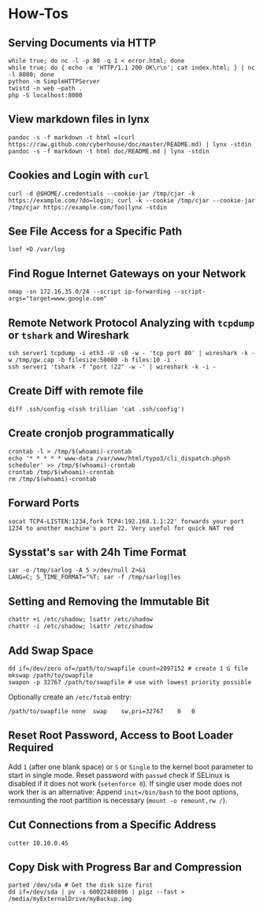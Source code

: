 # How-Tos
## Serving Documents via HTTP
    while true; do nc -l -p 80 -q 1 < error.html; done
    while true; do { echo -e 'HTTP/1.1 200 OK\r\n'; cat index.html; } | nc -l 8080; done
    python -m SimpleHTTPServer
    twistd -n web –path .
    php -S localhost:8000

## View markdown files in lynx
    pandoc -s -f markdown -t html =(curl https://raw.github.com/cyberhouse/doc/master/README.md) | lynx -stdin
    pandoc -s -f markdown -t html doc/README.md | lynx -stdin

## Cookies and Login with ``curl``
    curl -d @$HOME/.credentials --cookie-jar /tmp/cjar -k https://example.com/?do=login; curl -k --cookie /tmp/cjar --cookie-jar /tmp/cjar https://example.com/foo|lynx -stdin

## See File Access for a Specific Path
    lsof +D /var/log

## Find Rogue Internet Gateways on your Network
    nmap -sn 172.16.35.0/24 --script ip-forwarding --script-args="target=www.google.com"

## Remote Network Protocol Analyzing with `tcpdump` or `tshark` and Wireshark
    ssh server1 tcpdump -i eth3 -U -s0 -w - 'tcp port 80' | wireshark -k -w /tmp/gw.cap -b filesize:50000 -b files:10 -i -
    ssh server1 'tshark -f "port !22" -w -' | wireshark -k -i -

## Create Diff with remote file
    diff .ssh/config <(ssh trillian 'cat .ssh/config')

## Create cronjob programmatically
    crontab -l > /tmp/$(whoami)-crontab
    echo '* * * * * www-data /var/www/html/typo3/cli_dispatch.phpsh scheduler' >> /tmp/$(whoami)-crontab
    crontab /tmp/$(whoami)-crontab
    rm /tmp/$(whoami)-crontab

## Forward Ports
	socat TCP4-LISTEN:1234,fork TCP4:192.168.1.1:22' forwards your port   1234 to another machine's port 22. Very useful for quick NAT red

## Sysstat's ``sar`` with 24h Time Format
	sar -o /tmp/sarlog -A 5 >/dev/null 2>&1
	LANG=C; S_TIME_FORMAT="%T; sar -f /tmp/sarlog|les

## Setting and Removing the Immutable Bit
	chattr +i /etc/shadow; lsattr /etc/shadow
	chattr -i /etc/shadow; lsattr /etc/shadow
	

## Add Swap Space
	
	dd if=/dev/zero of=/path/to/swapfile count=2097152 # create 1 G file
	mkswap /path/to/swapfile
	swapon -p 32767 /path/to/swapfile # use with lowest priority possible

Optionally create an ``/etc/fstab`` entry:

	/path/to/swapfile none	swap	sw,pri=32767	0	0

## Reset Root Password, Access to Boot Loader Required
Add ``1`` (after one blank space) or ``S`` or ``Single`` to the kernel boot parameter to start in single mode. Reset password with ``passwd`` check if SELinux is disabled if it does not work (``setenforce 0``). If single user mode does not work ther is an alternative: Append ``init=/bin/bash`` to the boot options, remounting the root partition is necessary (``mount -o remount,rw /``).

## Cut Connections from a Specific Address

    cutter 10.10.0.45

## Copy Disk with Progress Bar and Compression
    parted /dev/sda # Get the disk size first
    dd if=/dev/sda | pv -s 60022480896 | pigz --fast > /media/myExternalDrive/myBackup.img

<!---
 vim: expandtab tabstop=4 shiftwidth=4
-->
